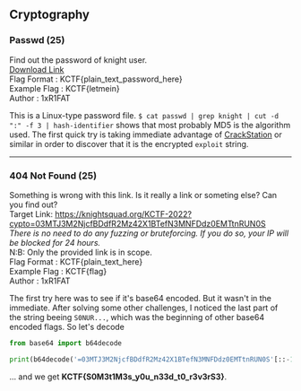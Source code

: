 ## Cryptography  
  
### Passwd (25)  
Find out the password of knight user.  
[Download Link](./files/passwd)  
Flag Format : KCTF{plain_text_password_here}  
Example Flag : KCTF{letmein}  
Author : 1xR1FAT  
  
This is a Linux-type password file. `$ cat passwd | grep knight | cut -d ":" -f 3 | hash-identifier` shows that most probably MD5 is the algorithm used. The first quick try is taking immediate advantage of [CrackStation](https://crackstation.net/) or similar in order to discover that it is the encrypted `exploit` string.  

---  

### 404 Not Found (25)  
Something is wrong with this link. Is it really a link or someting else? Can you find out?  
Target Link: https://knightsquad.org/KCTF-2022?cypto=03MTJ3M2NjcfBDdfR2Mz42X1BTefN3MNFDdz0EMTtnRUN0S  
_There is no need to do any fuzzing or bruteforcing. If you do so, your IP will be blocked for 24 hours._  
N:B: Only the provided link is in scope.  
Flag Format : KCTF{plain_text_here}  
Example Flag : KCTF{flag}  
Author : 1xR1FAT  

The first try here was to see if it's base64 encoded. But it wasn't in the immediate. After solving some other challenges, I noticed the last part of the string beeing `S0NUR...`, which was the beginning of other base64 encoded flags. So let's decode

```python
from base64 import b64decode

print(b64decode('=03MTJ3M2NjcfBDdfR2Mz42X1BTefN3MNFDdz0EMTtnRUN0S'[::-1]))
```
... and we get **KCTF{S0M3t1M3s_y0u_n33d_t0_r3v3rS3}**.